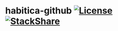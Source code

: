 # habitica-github [![License](https://img.shields.io/github/license/niteshpatel/habitica-github.svg?maxAge=3600)](https://raw.githubusercontent.com/niteshpatel/habitica-github/master/LICENSE.txt) [![StackShare](http://img.shields.io/badge/tech-stack-0690fa.svg?style=flat)](http://stackshare.io/niteshpatel/habitica-github)
